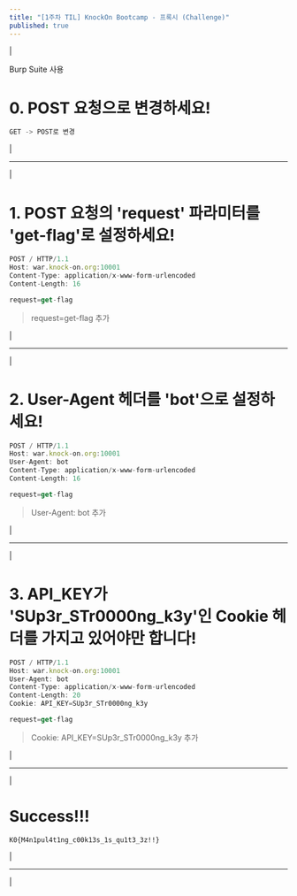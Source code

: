 ```yaml
---
title: "[1주차 TIL] KnockOn Bootcamp - 프록시 (Challenge)"
published: true
---
```


|

Burp Suite 사용

# 0. POST 요청으로 변경하세요!

```js
GET -> POST로 변경
```

|

---

|

# 1. POST 요청의 'request' 파라미터를 'get-flag'로 설정하세요!

```js
POST / HTTP/1.1
Host: war.knock-on.org:10001
Content-Type: application/x-www-form-urlencoded
Content-Length: 16

request=get-flag
```

> request=get-flag 추가

|

---

|

# 2. User-Agent 헤더를 'bot'으로 설정하세요!

```js
POST / HTTP/1.1 
Host: war.knock-on.org:10001
User-Agent: bot
Content-Type: application/x-www-form-urlencoded
Content-Length: 16

request=get-flag
```

> User-Agent: bot 추가

|

---

|

# 3. API_KEY가 'SUp3r_STr0000ng_k3y'인 Cookie 헤더를 가지고 있어야만 합니다!

```js
POST / HTTP/1.1
Host: war.knock-on.org:10001
User-Agent: bot
Content-Type: application/x-www-form-urlencoded
Content-Length: 20
Cookie: API_KEY=SUp3r_STr0000ng_k3y

request=get-flag
```

> Cookie: API_KEY=SUp3r_STr0000ng_k3y 추가

|

---

|

# Success!!!

```
K0{M4n1pul4t1ng_c00k13s_1s_qu1t3_3z!!}
```

|

---

|